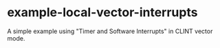 # example-local-vector-interrupts
A simple example using "Timer and Software Interrupts" in CLINT vector mode.

